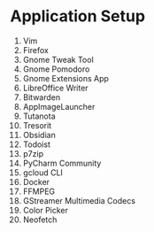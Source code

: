 # Application Setup

1. Vim
2. Firefox
3. Gnome Tweak Tool
4. Gnome Pomodoro
5. Gnome Extensions App
6. LibreOffice Writer
7. Bitwarden
8. AppImageLauncher
9. Tutanota
10. Tresorit
11. Obsidian
12. Todoist
13. p7zip
14. PyCharm Community
15. gcloud CLI
16. Docker
17. FFMPEG
18. GStreamer Multimedia Codecs
19. Color Picker
20. Neofetch
